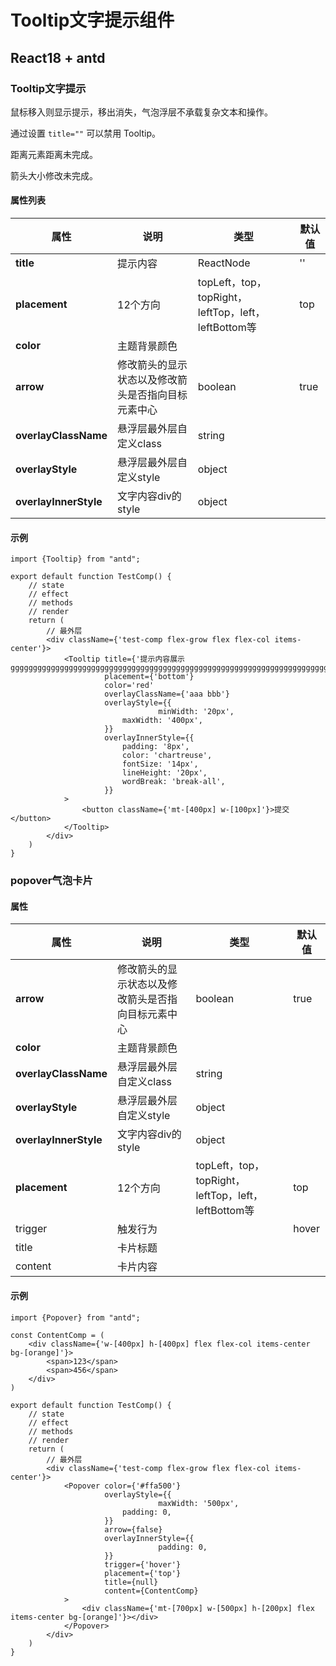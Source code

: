 # Tooltip文字提示组件

## React18 + antd

### Tooltip文字提示

鼠标移入则显示提示，移出消失，气泡浮层不承载复杂文本和操作。

通过设置 `title=""` 可以禁用 Tooltip。

距离元素距离未完成。

箭头大小修改未完成。

#### 属性列表

| 属性                  | 说明                                               | 类型                                                | 默认值 |
| --------------------- | -------------------------------------------------- | --------------------------------------------------- | ------ |
| **title**             | 提示内容                                           | ReactNode                                           | ''     |
| **placement**         | 12个方向                                           | topLeft，top，topRight，leftTop，left，leftBottom等 | top    |
| **color**             | 主题背景颜色                                       |                                                     |        |
| **arrow**             | 修改箭头的显示状态以及修改箭头是否指向目标元素中心 | boolean                                             | true   |
| **overlayClassName**  | 悬浮层最外层自定义class                            | string                                              |        |
| **overlayStyle**      | 悬浮层最外层自定义style                            | object                                              |        |
| **overlayInnerStyle** | 文字内容div的style                                 | object                                              |        |

#### 示例

```tsx
import {Tooltip} from "antd";

export default function TestComp() {
	// state
	// effect
	// methods
	// render
	return (
		// 最外层
		<div className={'test-comp flex-grow flex flex-col items-center'}>
			<Tooltip title={'提示内容展示gggggggggggggggggggggggggggggggggggggggggggggggggggggggggggggggggggggggggggggggggggggggggggggggggggggggggggggggggggggggggggggggggg'}
			         placement={'bottom'}
			         color='red'
			         overlayClassName={'aaa bbb'}
			         overlayStyle={{
								 minWidth: '20px',
				         maxWidth: '400px',
			         }}
			         overlayInnerStyle={{
				         padding: '8px',
				         color: 'chartreuse',
				         fontSize: '14px',
				         lineHeight: '20px',
				         wordBreak: 'break-all',
			         }}
			>
				<button className={'mt-[400px] w-[100px]'}>提交</button>
			</Tooltip>
		</div>
	)
}
```

### popover气泡卡片

#### 属性

| 属性                  | 说明                                               | 类型                                                | 默认值 |
| --------------------- | -------------------------------------------------- | --------------------------------------------------- | ------ |
| **arrow**             | 修改箭头的显示状态以及修改箭头是否指向目标元素中心 | boolean                                             | true   |
| **color**             | 主题背景颜色                                       |                                                     |        |
| **overlayClassName**  | 悬浮层最外层自定义class                            | string                                              |        |
| **overlayStyle**      | 悬浮层最外层自定义style                            | object                                              |        |
| **overlayInnerStyle** | 文字内容div的style                                 | object                                              |        |
| **placement**         | 12个方向                                           | topLeft，top，topRight，leftTop，left，leftBottom等 | top    |
| trigger               | 触发行为                                           |                                                     | hover  |
| title                 | 卡片标题                                           |                                                     |        |
| content               | 卡片内容                                           |                                                     |        |

#### 示例

```tsx
import {Popover} from "antd";

const ContentComp = (
	<div className={'w-[400px] h-[400px] flex flex-col items-center bg-[orange]'}>
		<span>123</span>
		<span>456</span>
	</div>
)

export default function TestComp() {
	// state
	// effect
	// methods
	// render
	return (
		// 最外层
		<div className={'test-comp flex-grow flex flex-col items-center'}>
			<Popover color={'#ffa500'}
			         overlayStyle={{
								 maxWidth: '500px',
				         padding: 0,
			         }}
			         arrow={false}
			         overlayInnerStyle={{
								 padding: 0,
			         }}
			         trigger={'hover'}
			         placement={'top'}
			         title={null}
			         content={ContentComp}
			>
				<div className={'mt-[700px] w-[500px] h-[200px] flex items-center bg-[orange]'}></div>
			</Popover>
		</div>
	)
}
```




















































